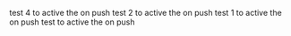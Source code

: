 test 4  to active the on push
test 2  to active the on push
test 1  to active the on push
test  to active the on push
